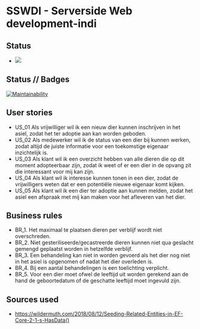 # SSWDI - Serverside Web development-indi

## Status

- <a href="https://codeclimate.com/github/Wouter-J/SSWDI/maintainability"><img src="https://api.codeclimate.com/v1/badges/359826177036cfbb7f4d/maintainability" /></a>

## Status // Badges

[![Maintainability](https://api.codeclimate.com/v1/badges/359826177036cfbb7f4d/maintainability)](https://codeclimate.com/github/Wouter-J/SSWDI/maintainability)

## User stories
- US_01 Als vrijwilliger wil ik een nieuw dier kunnen inschrijven in het asiel, zodat het ter adoptie aan
kan worden geboden.
- US_02 Als medewerker wil ik de status van een dier bij kunnen werken, zodat altijd de juiste
informatie voor een toekomstige eigenaar inzichtelijk is.
- US_03 Als klant wil ik een overzicht hebben van alle dieren die op dit moment adopteerbaar zijn,
zodat ik weet of er een dier in de opvang zit die interessant voor mij kan zijn.
 - US_04 Als klant wil ik interesse kunnen tonen in een dier, zodat de vrijwilligers weten dat er een
potentiële nieuwe eigenaar komt kijken.
- US_05 Als klant wil ik een dier ter adoptie aan kunnen melden, zodat het asiel een afspraak met mij
kan maken voor het afleveren van het dier.

## Business rules

- BR_1. Het maximaal te plaatsen dieren per verblijf wordt niet overschreden.
- BR_2. Niet gesteriliseerde/gecastreerde dieren kunnen niet qua geslacht gemengd
geplaatst worden in hetzelfde verblijf.
- BR_3. Een behandeling kan niet in worden gevoerd als het dier nog niet in het asiel is
opgenomen of nadat het dier overleden is.
- BR_4. Bij een aantal behandelingen is een toelichting verplicht.
- BR_5. Voor een dier moet ofwel de leeftijd uit worden gerekend aan de hand de
geboortedatum of de geschatte leeftijd moet ingevuld zijn.


## Sources used

- https://wildermuth.com/2018/08/12/Seeding-Related-Entities-in-EF-Core-2-1-s-HasData()